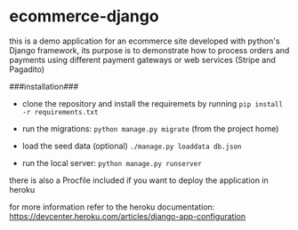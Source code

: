 # ecommerce-django #
this is a demo application for an ecommerce site developed with python's Django framework, its purpose is to demonstrate how 
to process orders and payments using different payment gateways or web services (Stripe and Pagadito)

###installation###

* clone the repository and install the requiremets by running
`pip install -r requirements.txt`

* run the migrations:
`python manage.py migrate` (from the project home)

* load the seed data (optional)
`./manage.py loaddata db.json`

* run the local server:
`python manage.py runserver`


there is also a Procfile included if you want to deploy the application in heroku

for more information refer to the heroku documentation:
https://devcenter.heroku.com/articles/django-app-configuration

